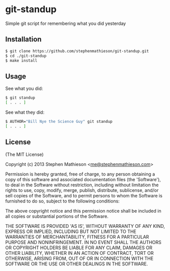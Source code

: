 # git-standup

  Simple git script for remembering what you did yesterday

## Installation

```sh
$ git clone https://github.com/stephenmathieson/git-standup.git
$ cd ./git-standup
$ make install
```

## Usage

  See what you did:

```sh
$ git standup
[ . . . ]
```
  
  See what they did:
  
```sh
$ AUTHOR="Bill Nye the Science Guy" git standup
[ . . . ]
```

## License 

(The MIT License)

Copyright (c) 2013 Stephen Mathieson &lt;me@stephenmathieson.com&gt;

Permission is hereby granted, free of charge, to any person obtaining
a copy of this software and associated documentation files (the
'Software'), to deal in the Software without restriction, including
without limitation the rights to use, copy, modify, merge, publish,
distribute, sublicense, and/or sell copies of the Software, and to
permit persons to whom the Software is furnished to do so, subject to
the following conditions:

The above copyright notice and this permission notice shall be
included in all copies or substantial portions of the Software.

THE SOFTWARE IS PROVIDED 'AS IS', WITHOUT WARRANTY OF ANY KIND,
EXPRESS OR IMPLIED, INCLUDING BUT NOT LIMITED TO THE WARRANTIES OF
MERCHANTABILITY, FITNESS FOR A PARTICULAR PURPOSE AND NONINFRINGEMENT.
IN NO EVENT SHALL THE AUTHORS OR COPYRIGHT HOLDERS BE LIABLE FOR ANY
CLAIM, DAMAGES OR OTHER LIABILITY, WHETHER IN AN ACTION OF CONTRACT,
TORT OR OTHERWISE, ARISING FROM, OUT OF OR IN CONNECTION WITH THE
SOFTWARE OR THE USE OR OTHER DEALINGS IN THE SOFTWARE.
